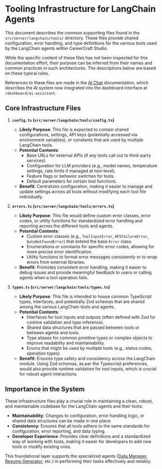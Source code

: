# Tooling Infrastructure for LangChain Agents

This document describes the common supporting files found in the `src/server/langchain/tools/` directory. These files provide shared configuration, error handling, and type definitions for the various tools used by the LangChain agents within CareerCraft Studio.

While the specific content of these files has not been inspected for this documentation effort, their purpose can be inferred from their names and common practices in such architectures. The descriptions below are based on these typical roles.

References to these files are made in the [AI Chat](./ai-chat.md) documentation, which describes the AI system now integrated into the dashboard interface at `/dashboard/ai-assistant`.

## Core Infrastructure Files

1.  **`config.ts` (`src/server/langchain/tools/config.ts`)**

    - **Likely Purpose**: This file is expected to contain shared configurations, settings, API keys (potentially accessed via environment variables), or constants that are used by multiple LangChain tools.
    - **Potential Contents**:
      - Base URLs for external APIs (if any tools call out to third-party services).
      - Configuration for LLM providers (e.g., model names, temperature settings, rate limits if managed at tool-level).
      - Feature flags or behavior switches for tools.
      - Default parameters for certain tool functions.
    - **Benefit**: Centralizes configuration, making it easier to manage and update settings across all tools without modifying each tool file individually.

2.  **`errors.ts` (`src/server/langchain/tools/errors.ts`)**

    - **Likely Purpose**: This file would define custom error classes, error codes, or utility functions for standardized error handling and reporting across the different tools and agents.
    - **Potential Contents**:
      - Custom error classes (e.g., `ToolInputError`, `APIFailureError`, `DataNotFoundError`) that extend the base `Error` class.
      - Enumerations or constants for specific error codes, allowing for more precise error identification.
      - Utility functions to format error messages consistently or to wrap errors from external libraries.
    - **Benefit**: Promotes consistent error handling, making it easier to debug issues and provide meaningful feedback to users or calling agents when a tool operation fails.

3.  **`types.ts` (`src/server/langchain/tools/types.ts`)**
    - **Likely Purpose**: This file is intended to house common TypeScript types, interfaces, and potentially Zod schemas that are shared among the various LangChain tools and agents.
    - **Potential Contents**:
      - Interfaces for tool inputs and outputs (often defined with Zod for runtime validation and type inference).
      - Shared data structures that are passed between tools or between agents and tools.
      - Type aliases for common primitive types or complex objects to improve readability and maintainability.
      - Enums that might be used by multiple tools (e.g., status codes, operation types).
    - **Benefit**: Ensures type safety and consistency across the LangChain module. Using Zod schemas, as per the Typescript preferences, would also provide runtime validation for tool inputs, which is crucial for robust agent interactions.

## Importance in the System

These infrastructure files play a crucial role in maintaining a clean, robust, and maintainable codebase for the LangChain agents and their tools:

- **Maintainability**: Changes to configuration, error handling logic, or shared data structures can be made in one place.
- **Consistency**: Ensures that all tools adhere to the same standards for configuration, error reporting, and data typing.
- **Developer Experience**: Provides clear definitions and a standardized way of working with tools, making it easier for developers to add new tools or modify existing ones.

This foundational layer supports the specialized agents ([Data Manager](./profile-management.md), [Resume Generator](./resume-generation.md), etc.) in performing their tasks effectively and reliably.
